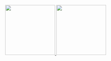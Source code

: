 
<div style="display: inline_block"><br>
<a href="https://github.com/napkkj"> 
  <img height="160em" src="https://github-readme-stats-eight-theta.vercel.app/api?username=napkkj&show_icons=true&theme=dark&include_all_commits=true&count_private=true"/>
  <img height="160em" src="https://github-readme-stats.vercel.app/api/top-langs/?username=napkkj&layout=compact&langs_count=16&theme=dark"/>
</a>
